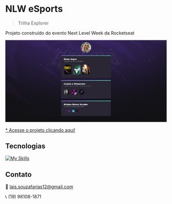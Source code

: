 # NLW eSports

> Trilha Explorer

Projeto construído do evento Next Level Week da Rocketseat

![preview](./.github/preview.png)

[ * Acesse o projeto clicando aqui!](https://laisfarias18.github.io/NLW-eSports/)

## Tecnologias

[![My Skills](https://skills.thijs.gg/icons?i=html,css)](https://skills.thijs.gg)

## Contato 
:email: lais.souzafarias12@gmail.com

:telephone_receiver: (19) 98108-1871
